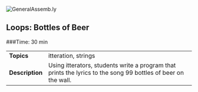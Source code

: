 ![GeneralAssemb.ly](http://studio.generalassemb.ly/GA_Slide_Assets/Exercise_icon_md.png)

## Loops: Bottles of Beer


###Time: 30 min

| | |
| ------------- |:-------------|
| __Topics__ | itteration, strings | 
| __Description__| Using itterators, students write a program that prints the lyrics to the song 99 bottles of beer on the wall. |    
 



